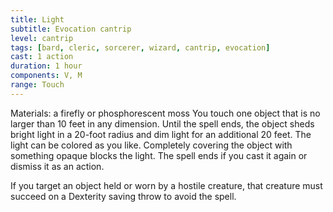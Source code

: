 ```yaml
---
title: Light
subtitle: Evocation cantrip
level: cantrip
tags: [bard, cleric, sorcerer, wizard, cantrip, evocation]
cast: 1 action
duration: 1 hour
components: V, M
range: Touch
---
```

Materials: a firefly or phosphorescent moss
You touch one object that is no larger than 10 feet in any dimension. Until the spell ends, the object sheds bright light in a 20-foot radius and dim light for an additional 20 feet. The light can be colored as you like. Completely covering the object with something opaque blocks the light. The spell ends if you cast it again or dismiss it as an action.

If you target an object held or worn by a hostile creature, that creature must succeed on a Dexterity saving throw to avoid the spell.